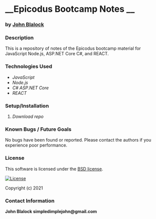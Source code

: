 # __Epicodus Bootcamp Notes __
### by [John Blalock](https://github.com/simpledimplejohn) 

### __Description__
This is a repository of notes of the Epicodus bootcamp material for JavaScript Node.js, ASP.NET Core C#, and REACT.

### __Technologies Used__

* _JavaScript_
* _Node.js_
* _C# ASP.NET Core_
* _REACT_


### __Setup/Installation__

1. _Download repo_ 


### __Known Bugs / Future Goals__
No bugs have been found or reported. Please contact the authors if you experience poor performance.



### __License__
This software is licensed under the [BSD license](license.txt).

[![License](https://img.shields.io/badge/License-BSD%202--Clause-orange.svg)](https://opensource.org/licenses/BSD-2-Clause)

Copyright (c) 2021 

### __Contact Information__
 __John Blalock simpledimplejohn@gmail.com__
